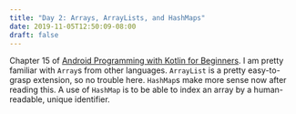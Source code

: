 ```yaml
---
title: "Day 2: Arrays, ArrayLists, and HashMaps"
date: 2019-11-05T12:50:09-08:00
draft: false
---
```


Chapter 15 of [Android Programming with Kotlin for Beginners](https://smile.amazon.com/dp/B07RLJNJHS). I am pretty familiar with `Array`s from other languages. `ArrayList` is a pretty easy-to-grasp extension, so no trouble here. `HashMap`s make more sense now after reading this. A use of `HashMap` is to be able to index an array by a human-readable, unique identifier. 
